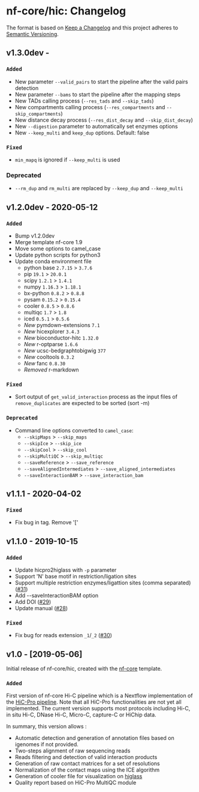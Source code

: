 # nf-core/hic: Changelog

The format is based on [Keep a Changelog](http://keepachangelog.com/en/1.0.0/)
and this project adheres to [Semantic Versioning](http://semver.org/spec/v2.0.0.html).

## v1.3.0dev -

### `Added`

* New parameter `--valid_pairs` to start the pipeline after the valid pairs detection
* New parameter `--bams` to start the pipeline after the mapping steps
* New TADs calling process (`--res_tads` and `--skip_tads`)
* New compartments calling process (`--res_compartments` and `--skip_compartments`)
* New distance decay process (`--res_dist_decay` and `--skip_dist_decay`)
* New `--digestion` parameter to automatically set enzymes options
* New `--keep_multi` and `keep_dup` options. Default: false

### `Fixed`

* `min_mapq` is ignored if `--keep_multi` is used

### Deprecated

* `--rm_dup` and `rm_multi` are replaced by `--keep_dup` and `--keep_multi`

## v1.2.0dev - 2020-05-12

### `Added`

* Bump v1.2.0dev
* Merge template nf-core 1.9
* Move some options to camel_case
* Update python scripts for python3
* Update conda environment file
    * python base `2.7.15` > `3.7.6`
    * pip `19.1` > `20.0.1`
    * scipy `1.2.1` > `1.4.1`
    * numpy `1.16.3` > `1.18.1`
    * bx-python `0.8.2` > `0.8.8`
    * pysam `0.15.2` > `0.15.4`
    * cooler `0.8.5` > `0.8.6`
    * multiqc `1.7` > `1.8`
    * iced `0.5.1` > `0.5.6`
    * *_New_* pymdown-extensions `7.1`
    * *_New_* hicexplorer `3.4.3`
    * *_New_* bioconductor-hitc `1.32.0`
    * *_New_* r-optparse `1.6.6`
    * *_New_* ucsc-bedgraphtobigwig `377`
    * *_New_* cooltools `0.3.2`
    * *_New_* fanc `0.8.30`
    * *_Removed_* r-markdown

### `Fixed`

* Sort output of `get_valid_interaction` process as the input files of `remove_duplicates` are expected to be sorted (sort -m)

### `Deprecated`

* Command line options converted to `camel_case`:
    * `--skipMaps` > `--skip_maps`
    * `--skipIce` > `--skip_ice`
    * `--skipCool` > `--skip_cool`
    * `--skipMultiQC` > `--skip_multiqc`
    * `--saveReference` > `--save_reference`
    * `--saveAlignedIntermediates` > `--save_aligned_intermediates`
    * `--saveInteractionBAM` > `--save_interaction_bam`

## v1.1.1 - 2020-04-02

### `Fixed`

* Fix bug in tag. Remove '['

## v1.1.0 - 2019-10-15

### `Added`

* Update hicpro2higlass with `-p` parameter
* Support 'N' base motif in restriction/ligation sites
* Support multiple restriction enzymes/ligattion sites (comma separated) ([#31](https://github.com/nf-core/hic/issues/31))
* Add --saveInteractionBAM option
* Add DOI ([#29](https://github.com/nf-core/hic/issues/29))
* Update manual ([#28](https://github.com/nf-core/hic/issues/28))

### `Fixed`

* Fix bug for reads extension `_1`/`_2` ([#30](https://github.com/nf-core/hic/issues/30))

## v1.0 - [2019-05-06]

Initial release of nf-core/hic, created with the [nf-core](http://nf-co.re/) template.

### `Added`

First version of nf-core Hi-C pipeline which is a Nextflow implementation of
the [HiC-Pro pipeline](https://github.com/nservant/HiC-Pro/).
Note that all HiC-Pro functionalities are not yet all implemented.
The current version supports most protocols including Hi-C, in situ Hi-C,
DNase Hi-C, Micro-C, capture-C or HiChip data.

In summary, this version allows :

* Automatic detection and generation of annotation files based on igenomes
if not provided.
* Two-steps alignment of raw sequencing reads
* Reads filtering and detection of valid interaction products
* Generation of raw contact matrices for a set of resolutions
* Normalization of the contact maps using the ICE algorithm
* Generation of cooler file for visualization on [higlass](https://higlass.io/)
* Quality report based on HiC-Pro MultiQC module
